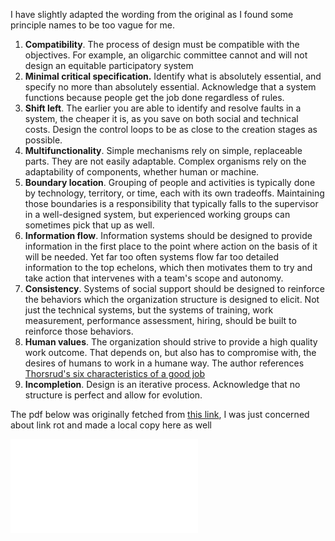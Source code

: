 
I have slightly adapted the wording from the original as I found some principle names to be too vague for me.

1. **Compatibility**. The process of design must be compatible with the objectives. For example, an oligarchic committee cannot and will not design an equitable participatory system
2. **Minimal critical specification.** Identify what is absolutely essential, and specify no more than absolutely essential. Acknowledge that a system functions because people get the job done regardless of rules.
3. **Shift left**. The earlier you are able to identify and resolve faults in a system, the cheaper it is, as you save on both social and technical costs. Design the control loops to be as close to the creation stages as possible.
4. **Multifunctionality**. Simple mechanisms rely on simple, replaceable parts. They are not easily adaptable. Complex organisms rely on the adaptability of components, whether human or machine.
5. **Boundary location**. Grouping of people and activities is typically done by technology, territory, or time, each with its own tradeoffs. Maintaining those boundaries is a responsibility that typically falls to the supervisor in a well-designed system, but experienced working groups can sometimes pick that up as well.
6. **Information flow**. Information systems should be designed to provide information in the first place to the point where action on the basis of it will be needed. Yet far too often systems flow far too detailed information to the top echelons, which then motivates them to try and take action that intervenes with a team's scope and autonomy.
7. **Consistency**. Systems of social support should be designed to reinforce the behaviors which the organization structure is designed to elicit. Not just the technical systems, but the systems of training, work measurement, performance assessment, hiring, should be built to reinforce those behaviors.
8. **Human values**. The organization should strive to provide a high quality work outcome. That depends on, but also has to compromise with, the desires of humans to work in a humane way. The author references [Thorsrud's six characteristics of a good job](Thorsrud's%20six%20characteristics%20of%20a%20good%20job.md)
9. **Incompletion**. Design is an iterative process. Acknowledge that no structure is perfect and allow for evolution.


The pdf below was originally fetched from [this link](https://journals.sagepub.com/doi/pdf/10.1177/001872677602900806), I was just concerned about link rot and made a local copy here as well

![cherns-1976-the-principles-of-sociotechnical-design](alkoclick/media/cherns-1976-the-principles-of-sociotechnical-design.pdf)